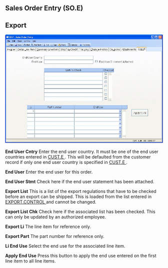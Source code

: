 ##  Sales Order Entry (SO.E)

<PageHeader />

##  Export

![](./SO-E-9.jpg)

**End User Cntry** Enter the end user country. It must be one of the end user countries entered in [ CUST.E ](../../../../../../../../rover/AP-OVERVIEW/AP-ENTRY/ACCT-CONTROL/ACCT-CONTROL-1/ar-e/CUST-E) . This will be defaulted from the customer record if only one end user country is specified in [ CUST.E ](../../../../../../../../rover/AP-OVERVIEW/AP-ENTRY/ACCT-CONTROL/ACCT-CONTROL-1/ar-e/CUST-E) .   
  
**End User** Enter the end user for this order.  
  
**End User Stmt** Check here if the end user statement has been attached.  
  
**Export List** This is a list of the export regulations that have to be checked before an export can be shipped. This is loaded from the list entered in [ EXPORT.CONTROL ](EXPORT-CONTROL/README.md) and cannot be changed.   
  
**Export List Chk** Check here if the associated list has been checked. This
can only be updated by an authorized employee.  
  
**Export Li** The line item for reference only.  
  
**Export Part** The part number for reference only.  
  
**Li End Use** Select the end use for the associated line item.  
  
**Apply End Use** Press this button to apply the end use entered on the first
line item to all line items.  
  
  
<badge text= "Version 8.10.57" vertical="middle" />

<PageFooter />